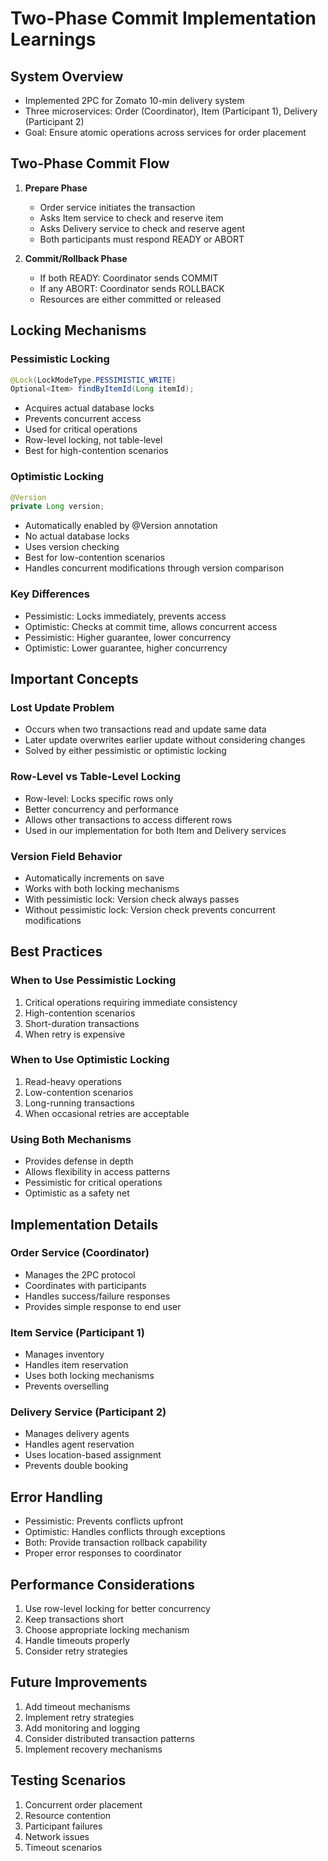 # Two-Phase Commit Implementation Learnings

## System Overview
- Implemented 2PC for Zomato 10-min delivery system
- Three microservices: Order (Coordinator), Item (Participant 1), Delivery (Participant 2)
- Goal: Ensure atomic operations across services for order placement

## Two-Phase Commit Flow
1. **Prepare Phase**
   - Order service initiates the transaction
   - Asks Item service to check and reserve item
   - Asks Delivery service to check and reserve agent
   - Both participants must respond READY or ABORT

2. **Commit/Rollback Phase**
   - If both READY: Coordinator sends COMMIT
   - If any ABORT: Coordinator sends ROLLBACK
   - Resources are either committed or released

## Locking Mechanisms

### Pessimistic Locking
```java
@Lock(LockModeType.PESSIMISTIC_WRITE)
Optional<Item> findByItemId(Long itemId);
```
- Acquires actual database locks
- Prevents concurrent access
- Used for critical operations
- Row-level locking, not table-level
- Best for high-contention scenarios

### Optimistic Locking
```java
@Version
private Long version;
```
- Automatically enabled by @Version annotation
- No actual database locks
- Uses version checking
- Best for low-contention scenarios
- Handles concurrent modifications through version comparison

### Key Differences
- Pessimistic: Locks immediately, prevents access
- Optimistic: Checks at commit time, allows concurrent access
- Pessimistic: Higher guarantee, lower concurrency
- Optimistic: Lower guarantee, higher concurrency

## Important Concepts

### Lost Update Problem
- Occurs when two transactions read and update same data
- Later update overwrites earlier update without considering changes
- Solved by either pessimistic or optimistic locking

### Row-Level vs Table-Level Locking
- Row-level: Locks specific rows only
- Better concurrency and performance
- Allows other transactions to access different rows
- Used in our implementation for both Item and Delivery services

### Version Field Behavior
- Automatically increments on save
- Works with both locking mechanisms
- With pessimistic lock: Version check always passes
- Without pessimistic lock: Version check prevents concurrent modifications

## Best Practices

### When to Use Pessimistic Locking
1. Critical operations requiring immediate consistency
2. High-contention scenarios
3. Short-duration transactions
4. When retry is expensive

### When to Use Optimistic Locking
1. Read-heavy operations
2. Low-contention scenarios
3. Long-running transactions
4. When occasional retries are acceptable

### Using Both Mechanisms
- Provides defense in depth
- Allows flexibility in access patterns
- Pessimistic for critical operations
- Optimistic as a safety net

## Implementation Details

### Order Service (Coordinator)
- Manages the 2PC protocol
- Coordinates with participants
- Handles success/failure responses
- Provides simple response to end user

### Item Service (Participant 1)
- Manages inventory
- Handles item reservation
- Uses both locking mechanisms
- Prevents overselling

### Delivery Service (Participant 2)
- Manages delivery agents
- Handles agent reservation
- Uses location-based assignment
- Prevents double booking

## Error Handling
- Pessimistic: Prevents conflicts upfront
- Optimistic: Handles conflicts through exceptions
- Both: Provide transaction rollback capability
- Proper error responses to coordinator

## Performance Considerations
1. Use row-level locking for better concurrency
2. Keep transactions short
3. Choose appropriate locking mechanism
4. Handle timeouts properly
5. Consider retry strategies

## Future Improvements
1. Add timeout mechanisms
2. Implement retry strategies
3. Add monitoring and logging
4. Consider distributed transaction patterns
5. Implement recovery mechanisms

## Testing Scenarios
1. Concurrent order placement
2. Resource contention
3. Participant failures
4. Network issues
5. Timeout scenarios 